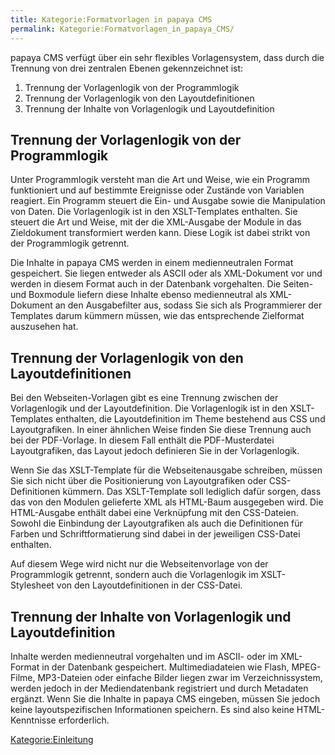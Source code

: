 ```yaml
---
title: Kategorie:Formatvorlagen in papaya CMS
permalink: Kategorie:Formatvorlagen_in_papaya_CMS/
---
```


papaya CMS verfügt über ein sehr flexibles Vorlagensystem, dass durch die Trennung von drei zentralen Ebenen gekennzeichnet ist:

1.  Trennung der Vorlagenlogik von der Programmlogik
2.  Trennung der Vorlagenlogik von den Layoutdefinitionen
3.  Trennung der Inhalte von Vorlagenlogik und Layoutdefinition

Trennung der Vorlagenlogik von der Programmlogik
------------------------------------------------

Unter Programmlogik versteht man die Art und Weise, wie ein Programm funktioniert und auf bestimmte Ereignisse oder Zustände von Variablen reagiert. Ein Programm steuert die Ein- und Ausgabe sowie die Manipulation von Daten. Die Vorlagenlogik ist in den XSLT-Templates enthalten. Sie steuert die Art und Weise, mit der die XML-Ausgabe der Module in das Zieldokument transformiert werden kann. Diese Logik ist dabei strikt von der Programmlogik getrennt.

Die Inhalte in papaya CMS werden in einem medienneutralen Format gespeichert. Sie liegen entweder als ASCII oder als XML-Dokument vor und werden in diesem Format auch in der Datenbank vorgehalten. Die Seiten- und Boxmodule liefern diese Inhalte ebenso medienneutral als XML-Dokument an den Ausgabefilter aus, sodass Sie sich als Programmierer der Templates darum kümmern müssen, wie das entsprechende Zielformat auszusehen hat.

Trennung der Vorlagenlogik von den Layoutdefinitionen
-----------------------------------------------------

Bei den Webseiten-Vorlagen gibt es eine Trennung zwischen der Vorlagenlogik und der Layoutdefinition. Die Vorlagenlogik ist in den XSLT-Templates enthalten, die Layoutdefinition im Theme bestehend aus CSS und Layoutgrafiken. In einer ähnlichen Weise finden Sie diese Trennung auch bei der PDF-Vorlage. In diesem Fall enthält die PDF-Musterdatei Layoutgrafiken, das Layout jedoch definieren Sie in der Vorlagenlogik.

Wenn Sie das XSLT-Template für die Webseitenausgabe schreiben, müssen Sie sich nicht über die Positionierung von Layoutgrafiken oder CSS-Definitionen kümmern. Das XSLT-Template soll lediglich dafür sorgen, dass das von den Modulen gelieferte XML als HTML-Baum ausgegeben wird. Die HTML-Ausgabe enthält dabei eine Verknüpfung mit den CSS-Dateien. Sowohl die Einbindung der Layoutgrafiken als auch die Definitionen für Farben und Schriftformatierung sind dabei in der jeweiligen CSS-Datei enthalten.

Auf diesem Wege wird nicht nur die Webseitenvorlage von der Programmlogik getrennt, sondern auch die Vorlagenlogik im XSLT-Stylesheet von den Layoutdefinitionen in der CSS-Datei.

Trennung der Inhalte von Vorlagenlogik und Layoutdefinition
-----------------------------------------------------------

Inhalte werden medienneutral vorgehalten und im ASCII- oder im XML-Format in der Datenbank gespeichert. Multimediadateien wie Flash, MPEG-Filme, MP3-Dateien oder einfache Bilder liegen zwar im Verzeichnissystem, werden jedoch in der Mediendatenbank registriert und durch Metadaten ergänzt. Wenn Sie die Inhalte in papaya CMS eingeben, müssen Sie jedoch keine layoutspezifischen Informationen speichern. Es sind also keine HTML-Kenntnisse erforderlich.

[Kategorie:Einleitung](export_de/Kategorie:Einleitung )